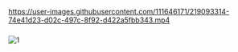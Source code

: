 https://user-images.githubusercontent.com/111646171/219093314-74e41d23-d02c-497c-8f92-d422a5fbb343.mp4
###
![1](https://user-images.githubusercontent.com/111646171/219087908-177f7322-544d-4ebe-8b3c-01537e707f7c.jpg)



